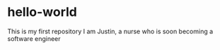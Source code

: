 # hello-world
This is my first repository 
I am Justin, a nurse who is soon becoming a software engineer 
